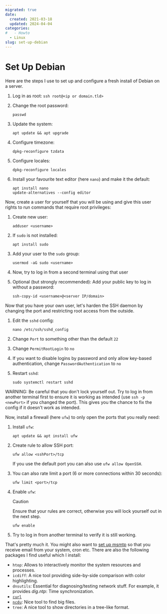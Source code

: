 ```yaml
---
migrated: true
date:
  created: 2021-03-18
  updated: 2024-04-04
categories:
#   - Howto
  - Linux
slug: set-up-debian
---
```


# Set Up Debian
Here are the steps I use to set up and configure a fresh install of Debian on a server.

<!-- more -->

1. Log in as root: `ssh root@<ip or domain.tld>`

2. Change the root password:

    ```shell
    passwd
    ```

3. Update the system:

    ```shell
    apt update && apt upgrade
    ```

4. Configure timezone:

    ```shell
    dpkg-reconfigure tzdata
    ```

5. Configure locales:

    ```shell
    dpkg-reconfigure locales
    ```

6. Install your favourite text editor (here `nano`) and make it the default:

    ```shell
    apt install nano
    update-alternatives --config editor
    ```

Now, create a user for yourself that you will be using and give this user rights to run commands that require root privileges:

1. Create new user:

    ```shell
    adduser <username>
    ```

2. If `sudo` is not installed:

    ```shell
    apt install sudo
    ```

3. Add your user to the `sudo` group:

    ```shell
    usermod -aG sudo <username>
    ```

4. Now, try to log in from a second terminal using that user

5. Optional (but strongly recommended): Add your public key to log in without a password:

    ```shell
    ssh-copy-id <username>@<server IP/domain>
    ```

Now that you have your own user, let's harden the SSH daemon by changing the port and restricting root access from the outside.

1. Edit the `sshd` config:

    ```shell
    nano /etc/ssh/sshd_config
    ```

2. Change `Port` to something other than the default `22`

3. Change `PermitRootLogin` to `no`

4. If you want to disable logins by password and only allow key-based authentication, change `PasswordAuthentication` to `no`

5. Restart `sshd`:

    ```shell
    sudo systemctl restart sshd
    ```

WARNING: Be careful that you don't lock yourself out.
Try to log in from another terminal first to ensure it is working as intended (use `ssh -p <newPort>` if you changed the port).
This gives you the chance to fix the config if it doesn't work as intended.

Now, install a firewall (here `ufw`) to only open the ports that you really need:

1. Install `ufw`:

    ```shell
    apt update && apt install ufw
    ```

2. Create rule to allow SSH port:

    ```shell
    ufw allow <sshPort>/tcp
    ```

    If you use the default port you can also use `ufw allow OpenSSH`.

3. You can also rate limit a port (6 or more connections within 30 seconds):

    ```shell
    ufw limit <port>/tcp
    ```

4. Enable `ufw`:

    > [!CAUTION]
    > Ensure that your rules are correct, otherwise you will lock yourself out in the next step.

    ```shell
    ufw enable
    ```

5. Try to log in from another terminal to verify it is still working.

That's pretty much it.
You might also want to [set up msmtp](./setting-up-msmtp.md) so that you receive email from your system, cron etc.
There are also the following packages I find useful which I install:

- `htop`: Allows to interactively monitor the system resources and processes.
- `icdiff`: A nice tool providing side-by-side comparison with color highlighting.
- `dnsutils`: Essential for diagnosing/testing network stuff.
    For example, it provides _dig_._ntp_: Time synchronization.
- [`curl`](https://curl.se/)
- [`ncdu`](https://dev.yorhel.nl/ncdu): Nice tool to find big files.
- `tree`: A nice tool to show directories in a tree-like format.
